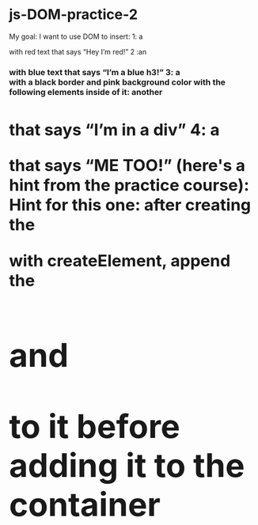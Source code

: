 # js-DOM-practice-2

My goal: I want to use DOM to insert: 
1: a <p> with red text that says “Hey I’m red!”
2 :an <h3> with blue text that says “I’m a blue h3!”
3: a <div> with a black border and pink background color with the following elements inside of it:
another <h1> that says “I’m in a div”
4: a <p> that says “ME TOO!”
(here's a hint from the practice course): Hint for this one: after creating the <div> with createElement, append the <h1> and <p> to it before adding it to the container
